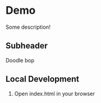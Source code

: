 # Demo

Some description!

## Subheader

Doodle bop

## Local Development

1. Open index.html in your browser
